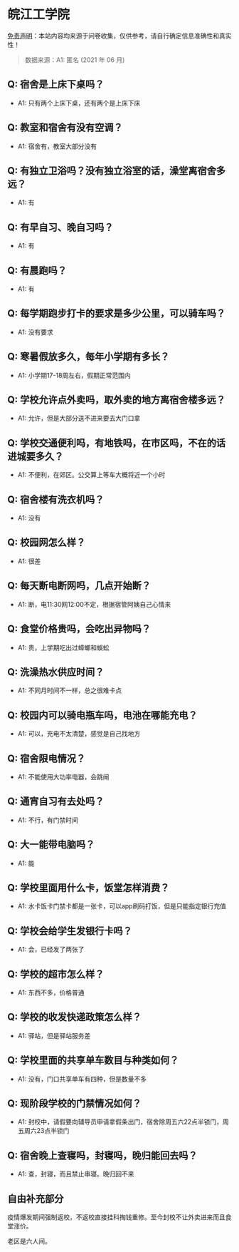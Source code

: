 # 皖江工学院

[免责声明](https://colleges.chat/#_3)：本站内容均来源于问卷收集，仅供参考，请自行确定信息准确性和真实性！

> 数据来源：A1: 匿名 (2021 年 06 月)

## Q: 宿舍是上床下桌吗？

- A1: 只有两个上床下桌，还有两个是上床下床

## Q: 教室和宿舍有没有空调？

- A1: 宿舍有，教室大部分没有

## Q: 有独立卫浴吗？没有独立浴室的话，澡堂离宿舍多远？

- A1: 有

## Q: 有早自习、晚自习吗？

- A1: 有

## Q: 有晨跑吗？

- A1: 有

## Q: 每学期跑步打卡的要求是多少公里，可以骑车吗？

- A1: 没有要求

## Q: 寒暑假放多久，每年小学期有多长？

- A1: 小学期17-18周左右，假期正常范围内

## Q: 学校允许点外卖吗，取外卖的地方离宿舍楼多远？

- A1: 允许，但是大部分送不进来要去大门口拿

## Q: 学校交通便利吗，有地铁吗，在市区吗，不在的话进城要多久？

- A1: 不便利，在郊区。公交算上等车大概将近一个小时

## Q: 宿舍楼有洗衣机吗？

- A1: 没有

## Q: 校园网怎么样？

- A1: 很差

## Q: 每天断电断网吗，几点开始断？

- A1: 断，电11:30网12:00不定，根据宿管阿姨自己心情来

## Q: 食堂价格贵吗，会吃出异物吗？

- A1: 贵，上学期吃出过蟑螂和蜈蚣

## Q: 洗澡热水供应时间？

- A1: 不同月时间不一样，总之很难卡点

## Q: 校园内可以骑电瓶车吗，电池在哪能充电？

- A1: 可以，充电不太清楚，感觉是自己找地方

## Q: 宿舍限电情况？

- A1: 不能使用大功率电器，会跳闸

## Q: 通宵自习有去处吗？

- A1: 不行，有门禁时间

## Q: 大一能带电脑吗？

- A1: 能

## Q: 学校里面用什么卡，饭堂怎样消费？

- A1: 水卡饭卡门禁卡都是一张卡，可以app刷码打饭，但是只能指定银行充值

## Q: 学校会给学生发银行卡吗？

- A1: 会，已经发了两张了

## Q: 学校的超市怎么样？

- A1: 东西不多，价格普通

## Q: 学校的收发快递政策怎么样？

- A1: 驿站，但是驿站服务差

## Q: 学校里面的共享单车数目与种类如何？

- A1: 没有，门口共享单车有四种，但是数量不多

## Q: 现阶段学校的门禁情况如何？

- A1: 封校中，请假要向辅导员申请拿假条出门，宿舍除周五六22点半锁门，周五周六23点半锁门

## Q: 宿舍晚上查寝吗，封寝吗，晚归能回去吗？

- A1: 查，封寝，而且禁止串寝。晚归回不来

## 自由补充部分

疫情爆发期间强制返校，不返校直接挂科掏钱重修。至今封校不让外卖进来而且食堂涨价。

老区是六人间。